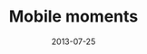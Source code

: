 ---
title: "Mobile moments"
date: 2013-07-25
type: "Mobile Web"
text: ""
preview: "preview.png"
previewFeatured: ""
featured: false
link: https://www.behance.net/gallery/10017735/Mobile-moments
---